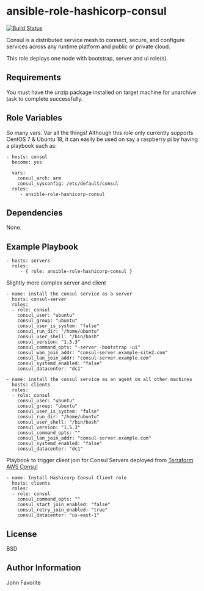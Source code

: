 # ansible-role-hashicorp-consul

[![Build Status](https://github.com/OldCrowEW/ansible-role-hashicorp-consul/actions/workflows/molecule.yml/badge.svg?branch=master)](https://github.com/OldCrowEW/ansible-role-hashicorp-consul/actions)

Consul is a distributed service mesh to connect, secure, and configure services across any runtime platform and public
or private cloud.

This role deploys one node with bootstrap, server and ui role(s).

## Requirements

You must have the unzip package installed on target machine for unarchive task to complete successfully.

## Role Variables

So many vars. Var all the things! Although this role only currently supports CentOS 7 & Ubuntu 18, it can easily be used on say a
raspberry pi by having a playbook such as:

    - hosts: consul
      become: yes

      vars:
        consul_arch: arm
        consul_sysconfig: /etc/default/consul
      roles:
         - ansible-role-hashicorp-consul

## Dependencies

None.

## Example Playbook

    - hosts: servers
      roles:
         - { role: ansible-role-hashicorp-consul }

Slightly more complex server and client

    - name: install the consul service as a server
      hosts: consul-server
      roles:
      - role: consul
        consul_user: "ubuntu"
        consul_group: "ubuntu"
        consul_user_is_system: "false"
        consul_run_dir: "/home/ubuntu"
        consul_user_shell: "/bin/bash"
        consul_version: "1.5.3"
        consul_command_opts: "-server -bootstrap -ui"
        consul_wan_join_addr: "consul-server.example-site2.com"
        consul_lan_join_addr: "consul-server.example.com"
        consul_systemd_enabled: "false"
        consul_datacenter: "dc1"

    - name: install the consul service as an agent on all other machines
      hosts: clients
      roles:
      - role: consul
        consul_user: "ubuntu"
        consul_group: "ubuntu"
        consul_user_is_system: "false"
        consul_run_dir: "/home/ubuntu"
        consul_user_shell: "/bin/bash"
        consul_version: "1.5.3"
        consul_command_opts: ""
        consul_lan_join_addr: "consul-server.example.com"
        consul_systemd_enabled: "false"
        consul_datacenter: "dc1"

Playbook to trigger client join for Consul Servers deployed from [Terraform AWS Consul](https://github.com/hashicorp/terraform-aws-consul/)

    - name: Install Hashicorp Consul Client role
      hosts: clients
      roles:
      - role: consul
        consul_command_opts: ""
        consul_start_join_enabled: "false"
        consul_retry_join_enabled: "true"
        consul_datacenter: "us-east-1"

## License

BSD

## Author Information

John Favorite